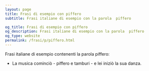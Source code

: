 ```yaml
---
layout: page
title: Frasi di esempio con piffero 
subtitle: Frasi italiane di esempio con la parola  piffero

og_title: Frasi di esempio con piffero 
og_description: Frasi italiane di esempio con la parola  piffero
og_type: website
permalink: /frasi/p/piffero.html
---
```


Frasi italiane di esempio contenenti la parola piffero:


- La musica cominciò - piffero e tamburi - e lei iniziò la sua danza.

